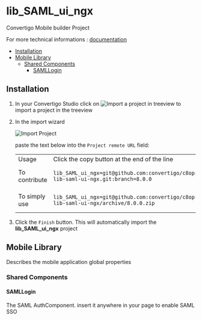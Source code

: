


# lib_SAML_ui_ngx

Convertigo Mobile builder Project


For more technical informations : [documentation](./project.md)

- [Installation](#installation)
- [Mobile Library](#mobile-library)
    - [Shared Components](#shared-components)
        - [SAMLLogin](#samllogin)


## Installation

1. In your Convertigo Studio click on ![](https://github.com/convertigo/convertigo/blob/develop/eclipse-plugin-studio/icons/studio/project_import.gif?raw=true "Import a project in treeview") to import a project in the treeview
2. In the import wizard

   ![](https://github.com/convertigo/convertigo/blob/develop/eclipse-plugin-studio/tomcat/webapps/convertigo/templates/ftl/project_import_wzd.png?raw=true "Import Project")
   
   paste the text below into the `Project remote URL` field:
   <table>
     <tr><td>Usage</td><td>Click the copy button at the end of the line</td></tr>
     <tr><td>To contribute</td><td>

     ```
     lib_SAML_ui_ngx=git@github.com:convertigo/c8oprj-lib-saml-ui-ngx.git:branch=8.0.0
     ```
     </td></tr>
     <tr><td>To simply use</td><td>

     ```
     lib_SAML_ui_ngx=git@github.com:convertigo/c8oprj-lib-saml-ui-ngx/archive/8.0.0.zip
     ```
     </td></tr>
    </table>
3. Click the `Finish` button. This will automatically import the __lib_SAML_ui_ngx__ project


## Mobile Library

Describes the mobile application global properties

### Shared Components

#### SAMLLogin

The SAML AuthComponent. insert it anywhere in your page to enable SAML SSO



